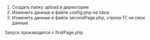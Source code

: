 1) Создать папку upload  в директории
2) Изменить данные в файле config.php на свои
3) Изменить данные в файле secondPage.php, строка 17, на свои данные

Запуск производится с firstPage.php
